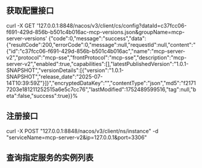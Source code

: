 ## 获取配置接口
curl -X GET '127.0.0.1:8848/nacos/v3/client/cs/config?dataId=c37fcc06-f691-429d-856b-b501c4b016ac-mcp-versions.json&groupName=mcp-server-versions'
{"code":0,"message":"success","data":{"resultCode":200,"errorCode":0,"message":null,"requestId":null,"content":"{\"id\":\"c37fcc06-f691-429d-856b-b501c4b016ac\",\"name\":\"mcp-server-v2\",\"protocol\":\"mcp-sse\",\"frontProtocol\":\"mcp-sse\",\"description\":\"mcp-server-v2\",\"enabled\":true,\"capabilities\":[],\"latestPublishedVersion\":\"1.0.1-SNAPSHOT\",\"versionDetails\":[{\"version\":\"1.0.1-SNAPSHOT\",\"release_date\":\"2025-07-14T10:39:59Z\"}]}","encryptedDataKey":"","contentType":"json","md5":"f21717203e181211252515a6e5c7cc76","lastModified":1752489599516,"tag":null,"beta":false,"success":true}}%    

## 注册接口
curl -X POST "127.0.0.1:8848/nacos/v3/client/ns/instance" -d "serviceName=mcp-server-v2&ip=127.0.0.1&port=3306"

## 查询指定服务的实例列表
